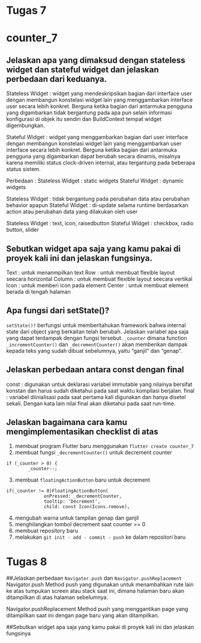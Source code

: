 # Tugas 7
# counter_7

## Jelaskan apa yang dimaksud dengan stateless widget dan stateful widget dan jelaskan perbedaan dari keduanya.
Stateless Widget :  widget yang mendeskripsikan bagian dari interface user dengan membangun konstelasi widget lain yang menggambarkan interface user secara lebih konkret. Berguna ketika bagian dari antarmuka pengguna yang digambarkan tidak bergantung pada apa pun selain informasi konfigurasi di objek itu sendiri dan BuildContext tempat widget digembungkan.

Stateful Widget : widget yang menggambarkan bagian dari user interface dengan membangun konstelasi widget lain yang menggambarkan user interface secara lebih konkret. Berguna ketika bagian dari antarmuka pengguna yang digambarkan dapat berubah secara dinamis, misalnya karena memiliki status clock-driven internal, atau tergantung pada beberapa status sistem.

Perbedaan : 
Stateless Widget : static widgets 
Stateful Widget : dynamic widgets 

Stateless Widget : tidak bergantung pada perubahan data atau perubahan behavior apapun
Stateful Widget : di-update selama runtime berdasarkan action atau perubahan data yang dilakukan oleh user

Stateless Widget : text, icon, raisedbutton
Stateful Widget : checkbox, radio button, slider

## Sebutkan widget apa saja yang kamu pakai di proyek kali ini dan jelaskan fungsinya.
Text : untuk menanmpilkan text
Row : untuk membuat flexible layout seecara horizontal
Column : untuk membuat flexible layout seecara vertikal
Icon : untuk memberi icon pada element
Center : untuk membuat element berada di tengah halaman

## Apa fungsi dari setState()?
`setState()?` berfungsi untuk memberitahukan framework bahwa internal state dari object yang berkaitan telah berubah.
Jelaskan variabel apa saja yang dapat terdampak dengan fungsi tersebut.
`_counter` dimana function `_incrementCounter()` dan `_decrementCounter()` akan memberikan dampak kepada teks yang sudah dibuat sebelumnya, yaitu “ganjil” dan “genap”.

## Jelaskan perbedaan antara const dengan final
const : digunakan untuk deklarasi variabel immutable yang nilainya bersifat konstan dan harus sudah diketahui pada saat waktu kompilasi berjalan.
final : variabel diinialisasi pada saat pertama kali digunakan dan hanya disetel sekali. Dengan kata lain nilai final akan diketahui pada saat run-time.

## Jelaskan bagaimana cara kamu mengimplementasikan checklist di atas
1. membuat program Flutter baru menggunakan `flutter create counter_7` 
2. membuat fungsi `_decrementCounter()` untuk decrement counter
```
if (_counter > 0) {
        _counter--;
```
3. membuat `floatingActionButton` baru untuk decrement
```
if(_counter != 0)FloatingActionButton(
              onPressed: _decrementCounter,
              tooltip: 'Decrement',
              child: const Icon(Icons.remove),
```
4. mengubah warna untuk tampilan genap dan ganjil
5. menghilangkan tombol decrement saat counter == 0
6. membuat repository baru
7. melakukan `git init - add - commit - push` ke dalam repositori baru

# Tugas 8
##Jelaskan perbedaan `Navigator.push` dan `Navigator.pushReplacement`
Navigator.push
Method push yang digunakan untuk menambahkan rute lain ke atas tumpukan screen atau stack saat ini, dimana halaman baru akan ditampilkan di atas halaman sebelumnya.

Navigator.pushReplacement
Method push yang menggantikan page yang ditampilkan saat ini dengan page baru yang akan ditampilkan.

##Sebutkan widget apa saja yang kamu pakai di proyek kali ini dan jelaskan fungsinya

